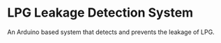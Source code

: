 # LPG Leakage Detection System

An Arduino based system that detects and prevents the leakage of LPG.

